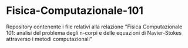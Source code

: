 # Fisica-Computazionale-101
Repository contenente i file relativi alla relazione "Fisica Computazionale 101: analisi del problema degli n-corpi e delle equazioni di Navier-Stokes attraverso i metodi computazionali"
